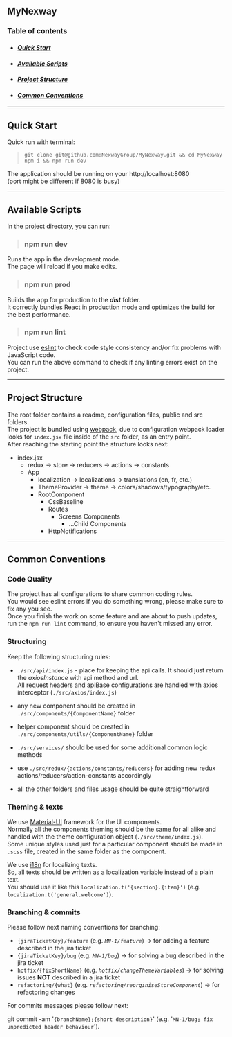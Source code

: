 ## MyNexway
### Table of contents
  - #### *[Quick Start](#quick-start)*
  - #### *[Available Scripts](#available-scripts)*
  - #### *[Project Structure](#project-structure)*
  - #### *[Common Conventions](#common-conventions)*
---
## Quick Start

Quick run with terminal:

>`git clone git@github.com:NexwayGroup/MyNexway.git && cd MyNexway`  
>`npm i && npm run dev`

The application should be running on your http://localhost:8080  
(port might be different if 8080 is busy)

---
## Available Scripts

In the project directory, you can run:

> ### **npm run dev**

Runs the app in the development mode.  
The page will reload if you make edits.

> ### **npm run prod**

Builds the app for production to the ***dist*** folder.  
It correctly bundles React in production mode and optimizes the build for the best performance.

> ### **npm run lint**

Project use [eslint](https://eslint.org/) to check code style consistency and/or fix problems with JavaScript code.  
You can run the above command to check if any linting errors exist on the project.

---
## Project Structure

The root folder contains a readme, configuration files, public and src folders.  
The project is bundled using [webpack](https://webpack.js.org/), due to configuration webpack loader looks for `index.jsx` file inside of the `src` folder, as an entry point.  
After reaching the starting point the structure looks next:  

- index.jsx
  - redux -> store -> reducers -> actions -> constants
  - App
    - localization -> localizations -> translations (en, fr, etc.)
    - ThemeProvider -> theme -> colors/shadows/typography/etc.
    - RootComponent
      - CssBaseline
      - Routes
        - Screens Components
          - ...Child Components
      - HttpNotifications


---
## Common Conventions

### Code Quality 
The project has all configurations to share common coding rules.  
You would see eslint errors if you do something wrong, please make sure to fix any you see.  
Once you finish the work on some feature and are about to push updates, run the `npm run lint` command, to ensure you haven't missed any error.

### Structuring
Keep the following structuring rules:
  - `./src/api/index.js` - place for keeping the api calls. It should just return the *axiosInstance* with api method and url.  
  All request headers and apiBase configurations are handled with axios interceptor (`./src/axios/index.js`)

  - any new component should be created in `./src/components/{ComponentName}` folder
  - helper component should be created in `./src/components/utils/{ComponentName}` folder
  - `./src/services/` should be used for some additional common logic methods
  - use `./src/redux/{actions/constants/reducers}` for adding new redux actions/reducers/action-constants accordingly
  - all the other folders and files usage should be quite straightforward

### Theming & texts

We use [Material-UI](https://material-ui.com/) framework for the UI components.  
Normally all the components theming should be the same for all alike and handled with the theme configuration object (`./src/theme/index.js`).  
Some unique styles used just for a particular component should be made in `.scss` file, created in the same folder as the component.

We use [i18n](https://www.npmjs.com/package/i18n-js) for localizing texts.  
So, all texts should be written as a localization variable instead of a plain text.  
You should use it like this `localization.t('{section}.{item}')` (e.g. `localization.t('general.welcome')`).

### Branching & commits

Please follow next naming conventions for branching:

- `{jiraTicketKey}/feature` (e.g. *`MN-1/feature`*) -> for adding a feature described in the jira ticket
- `{jiraTicketKey}/bug` (e.g. *`MN-1/bug`*) -> for solving a bug described in the jira ticket
- `hotfix/{fixShortName}` (e.g. *`hotfix/changeThemeVariables`*) -> for solving issues **NOT** described in a jira ticket
- `refactoring/{what}` (e.g. *`refactoring/reorginiseStoreComponent`*) -> for refactoring changes
 
For commits messages please follow next:

git commit -am '`{branchName};{short description}`' (e.g. '`MN-1/bug; fix unpredicted header behaviour`').